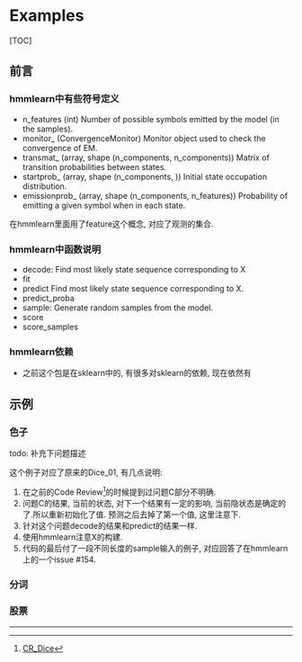 # Examples
[TOC]
## 前言

### hmmlearn中有些符号定义

- n_features	(int) Number of possible symbols emitted by the model (in the samples).
- monitor_	(ConvergenceMonitor) Monitor object used to check the convergence of EM.
- transmat_	(array, shape (n_components, n_components)) Matrix of transition probabilities between states.
- startprob_	(array, shape (n_components, )) Initial state occupation distribution.
- emissionprob_	(array, shape (n_components, n_features)) Probability of emitting a given symbol when in each state.

在hmmlearn里面用了feature这个概念, 对应了观测的集合.

### hmmlearn中函数说明

- decode: Find most likely state sequence corresponding to X
- fit 
- predict Find most likely state sequence corresponding to X.
- predict_proba
- sample:   Generate random samples from the model.
- score
- score_samples

### hmmlearn依赖

- 之前这个包是在sklearn中的, 有很多对sklearn的依赖, 现在依然有

## 示例

### 色子

todo: 补充下问题描述

这个例子对应了原来的Dice_01, 有几点说明:

1. 在之前的Code Review[^1]的时候提到过问题C部分不明确. 
1. 问题C的结果, 当前的状态, 对下一个结果有一定的影响, 当前隐状态是确定的了.所以重新初始化了值. 预测之后去掉了第一个值, 这里注意下.
1. 针对这个问题decode的结果和predict的结果一样.
1. 使用hmmlearn注意X的构建.
1. 代码的最后付了一段不同长度的sample输入的例子, 对应回答了在hmmlearn上的一个issue #154.
### 分词

### 股票



----

[^1]: [CR_Dice](../cr/code_review.md)